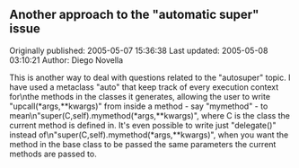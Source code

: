 ## Another approach to the "automatic super" issue

Originally published: 2005-05-07 15:36:38
Last updated: 2005-05-08 03:10:21
Author: Diego Novella

This is another way to deal with questions related to the "autosuper" topic. I have used a metaclass "auto" that keep track of every execution context for\nthe methods in the classes it generates, allowing the user to write "upcall(*args,**kwargs)" from inside a method - say "mymethod" - to mean\n"super(C,self).mymethod(*args,**kwargs)", where C is the class the current method is defined in. It's even possible to write just "delegate()" instead of\n"super(C,self).mymethod(*args,**kwargs)", when you want the method in the base class to be passed the same parameters the current methods are passed to.
